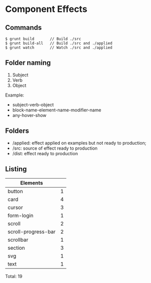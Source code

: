 # Component Effects

## Commands

```
$ grunt build       // Build ./src
$ grunt build-all   // Build ./src and ./applied
$ grunt watch       // Watch ./src and ./applied
```

## Folder naming

1. Subject
2. Verb
3. Object

Example:

- subject-verb-object
- block-name-element-name-modifier-name
- any-hover-show

## Folders

- /applied: effect applied on examples but not ready to production;
- /src: source of effect ready to production
- /dist: effect ready to production

## Listing

| Elements            |     |
| ------------------- | --- |
| button              | 1   |
| card                | 4   |
| cursor              | 3   |
| form-login          | 1   |
| scroll              | 2   |
| scroll-progress-bar | 2   |
| scrollbar           | 1   |
| section             | 3   |
| svg                 | 1   |
| text                | 1   |

Total: 19
